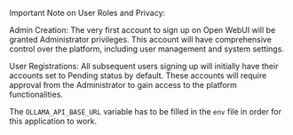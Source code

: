 Important Note on User Roles and Privacy:

Admin Creation: The very first account to sign up on Open WebUI will be granted Administrator privileges. This account will have comprehensive control over the platform, including user management and system settings.

User Registrations: All subsequent users signing up will initially have their accounts set to Pending status by default. These accounts will require approval from the Administrator to gain access to the platform functionalities.

The `OLLAMA_API_BASE_URL` variable has to be filled in the `env` file in order for this application to work.
